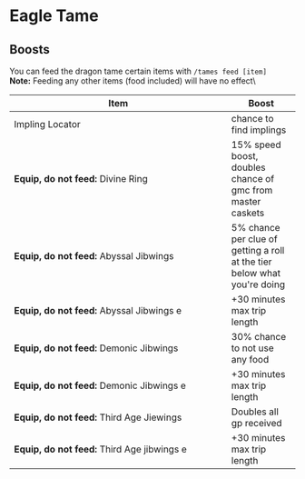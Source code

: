 # Eagle Tame

## Boosts

You can feed the dragon tame certain items with `/tames feed [item]`\
**Note:** Feeding any other items (food included) will have no effect\\

<table><thead><tr><th width="367">Item</th><th>Boost</th></tr></thead><tbody><tr><td>Impling Locator</td><td>chance to find implings</td></tr><tr><td><strong>Equip, do not feed:</strong> Divine Ring</td><td>15% speed boost, doubles chance of gmc from master caskets</td></tr><tr><td><strong>Equip, do not feed:</strong> Abyssal Jibwings</td><td>5% chance per clue of getting a roll at the tier below what you're doing</td></tr><tr><td><strong>Equip, do not feed:</strong> Abyssal Jibwings e</td><td>+30 minutes max trip length</td></tr><tr><td><strong>Equip, do not feed:</strong> Demonic Jibwings</td><td>30% chance to not use any food</td></tr><tr><td><strong>Equip, do not feed:</strong> Demonic Jibwings e</td><td>+30 minutes max trip length</td></tr><tr><td><strong>Equip, do not feed:</strong> Third Age Jiewings</td><td>Doubles all gp received</td></tr><tr><td><strong>Equip, do not feed:</strong> Third Age jibwings e</td><td>+30 minutes max trip length</td></tr></tbody></table>
